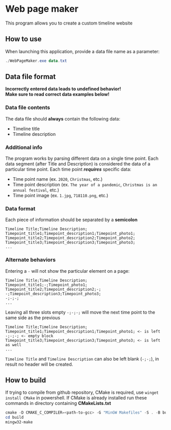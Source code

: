 # __Web page maker__
This program allows you to create a custom timeline website
## __How to use__
When launching this application, provide a data file name as a parameter:
```powershell
./WebPageMaker.exe data.txt
```
## __Data file format__

**Incorrectly entered data leads to undefined behavior!**  
**Make sure to read correct data examples below!**

### Data file contents ###
The data file should **always** contain the following data:
- Timeline title
- Timeline description

### Additional info ###
The program works by parsing different data on a single time point. Each data segment (after Title and Description) is considered the data of a particular time point. Each time point ***requires*** specific data:
- Time point name (ex. `2020`, `Christmas`, etc.)
- Time point description (ex. `The year of a pandemic`, `Christmas is an annual festival`, etc.)
- Time point image (ex. `1.jpg`, `718110.png`, etc.)

### Data format ###
Each piece of information should be separated by a **semicolon**
```
Timeline Title;Timeline Description;
Timepoint_title1;Timepoint_description1;Timepoint_photo1;
Timepoint_title2;Timepoint_description2;Timepoint_photo2;
Timepoint_title3;Timepoint_description3;Timepoint_photo3;
...
```

### Alternate behaviors ###
Entering a `-` will not show the particular element on a page:
```
Timeline Title;Timeline Description;
Timepoint_title1;-;Timepoint_photo1;
Timepoint_title2;Timepoint_description2;-;
-;Timepoint_description3;Timepoint_photo3;
-;-;-;
...
```

Leaving all three slots empty `-;-;-;` will move the next time point to the same side as the previous
```
Timeline Title;Timeline Description;
Timepoint_title1;Timepoint_description1;Timepoint_photo1; <- is left
-;-;-; <- empty block
Timepoint_title3;Timepoint_description3;Timepoint_photo3; <- is left as well
...
```

`Timeline Title` and `Timeline Description` can also be left blank (`-;-;`), in result no header will be created.

## __How to build__
If trying to compile from github repository, CMake is required, use `winget install CMake` in powershell. 
If CMake is already installed run these commands in directory containing **CMakeLists.txt**
```powershell
cmake -D CMAKE_C_COMPILER=<path-to-gcc> -G "MinGW Makefiles" -S . -B build/
cd build
mingw32-make
```
